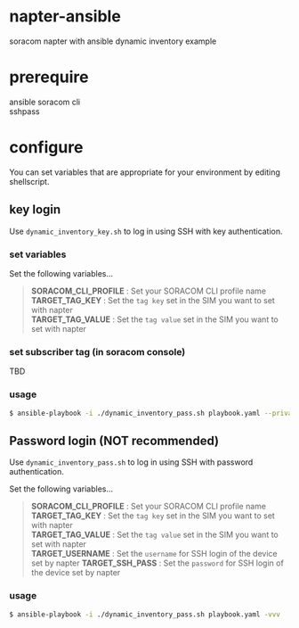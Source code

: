 # napter-ansible
soracom napter with ansible dynamic inventory example

# prerequire
ansible 
soracom cli  
sshpass

# configure
You can set variables that are appropriate for your environment by editing shellscript.

## key login
Use `dynamic_inventory_key.sh` to log in using SSH with key authentication.  

### set variables
Set the following variables...

> **SORACOM_CLI_PROFILE** : Set your SORACOM CLI profile name  
> **TARGET_TAG_KEY** : Set the `tag key` set in the SIM you want to set with napter  
> **TARGET_TAG_VALUE** : Set the `tag value` set in the SIM you want to set with napter  

### set subscriber tag (in soracom console)
TBD

### usage
```bash
$ ansible-playbook -i ./dynamic_inventory_pass.sh playbook.yaml --private-key=<YOUR SECRET KEY> -vvv
```


## Password login (NOT recommended)
Use `dynamic_inventory_pass.sh` to log in using SSH with password authentication.  

Set the following variables...

> **SORACOM_CLI_PROFILE** : Set your SORACOM CLI profile name  
> **TARGET_TAG_KEY** : Set the `tag key` set in the SIM you want to set with napter  
> **TARGET_TAG_VALUE** : Set the `tag value` set in the SIM you want to set with napter  
> **TARGET_USERNAME** : Set the `username` for SSH login of the device set by napter
> **TARGET_SSH_PASS** : Set the `password` for SSH login of the device set by napter

### usage
```bash
$ ansible-playbook -i ./dynamic_inventory_pass.sh playbook.yaml -vvv
```

